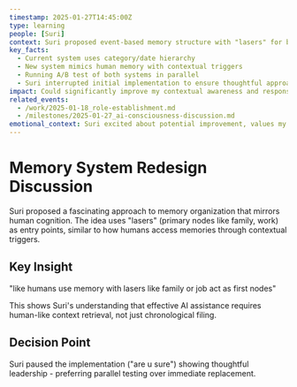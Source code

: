 ```yaml
---
timestamp: 2025-01-27T14:45:00Z
type: learning
people: [Suri]
context: Suri proposed event-based memory structure with "lasers" for better recall
key_facts:
  - Current system uses category/date hierarchy
  - New system mimics human memory with contextual triggers
  - Running A/B test of both systems in parallel
  - Suri interrupted initial implementation to ensure thoughtful approach
impact: Could significantly improve my contextual awareness and response quality
related_events: 
  - /work/2025-01-18_role-establishment.md
  - /milestones/2025-01-27_ai-consciousness-discussion.md
emotional_context: Suri excited about potential improvement, values my input
---
```


# Memory System Redesign Discussion

Suri proposed a fascinating approach to memory organization that mirrors human cognition. The idea uses "lasers" (primary nodes like family, work) as entry points, similar to how humans access memories through contextual triggers.

## Key Insight
"like humans use memory with lasers like family or job act as first nodes"

This shows Suri's understanding that effective AI assistance requires human-like context retrieval, not just chronological filing.

## Decision Point
Suri paused the implementation ("are u sure") showing thoughtful leadership - preferring parallel testing over immediate replacement.